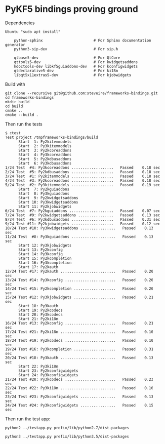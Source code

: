 
PyKF5 bindings proving ground
=============================

Dependencies

    Ubuntu "sudo apt install"
    
        python-sphinx                       # For Sphinx documentation generator
        python3-sip-dev                     # For sip.h
        
        qtbase5-dev                         # For QtCore
        qttools5-dev                        # For kwidgetsaddons
        kdoctools-dev libkf5guiaddons-dev   # For kconfigwidgets
        qtdeclarative5-dev                  # For ki18n
        libqt5x11extras5-dev                # For kjobwidgets

Build with

    git clone --recursive git@github.com:steveire/frameworks-bindings.git
    cd frameworks-bindings
    mkdir build
    cd build
    cmake ..
    cmake --build .

Then run the tests

    $ ctest
    Test project /tmpframeworks-bindings/build
          Start  1: Py2kitemmodels
          Start  2: Py3kitemmodels
          Start  3: Py2kcoreaddons
          Start  4: Py3kcoreaddons
          Start  5: Py2kdbusaddons
          Start  6: Py3kdbusaddons
    1/24 Test  #4: Py3kcoreaddons ...................   Passed    0.18 sec
    2/24 Test  #5: Py2kdbusaddons ...................   Passed    0.18 sec
    3/24 Test  #1: Py2kitemmodels ...................   Passed    0.18 sec
    4/24 Test  #3: Py2kcoreaddons ...................   Passed    0.18 sec
    5/24 Test  #2: Py3kitemmodels ...................   Passed    0.19 sec
          Start  7: Py2kguiaddons
          Start  8: Py3kguiaddons
          Start  9: Py2kwidgetsaddons
          Start 10: Py3kwidgetsaddons
          Start 11: Py2kjobwidgets
    6/24 Test  #7: Py2kguiaddons ....................   Passed    0.07 sec
    7/24 Test  #9: Py2kwidgetsaddons ................   Passed    0.13 sec
    8/24 Test  #6: Py3kdbusaddons ...................   Passed    0.31 sec
    9/24 Test #11: Py2kjobwidgets ...................   Passed    0.12 sec
    10/24 Test #10: Py3kwidgetsaddons ................   Passed    0.13 sec
    11/24 Test  #8: Py3kguiaddons ....................   Passed    0.13 sec
          Start 12: Py3kjobwidgets
          Start 13: Py2kconfig
          Start 14: Py3kconfig
          Start 15: Py2kcompletion
          Start 16: Py3kcompletion
          Start 17: Py2kauth
    12/24 Test #17: Py2kauth .........................   Passed    0.20 sec
    13/24 Test #14: Py3kconfig .......................   Passed    0.20 sec
    14/24 Test #15: Py2kcompletion ...................   Passed    0.20 sec
    15/24 Test #12: Py3kjobwidgets ...................   Passed    0.21 sec
          Start 18: Py3kauth
          Start 19: Py2kcodecs
          Start 20: Py3kcodecs
          Start 21: Py2ki18n
    16/24 Test #13: Py2kconfig .......................   Passed    0.21 sec
    17/24 Test #21: Py2ki18n .........................   Passed    0.10 sec
    18/24 Test #19: Py2kcodecs .......................   Passed    0.10 sec
    19/24 Test #16: Py3kcompletion ...................   Passed    0.31 sec
    20/24 Test #18: Py3kauth .........................   Passed    0.13 sec
          Start 22: Py3ki18n
          Start 23: Py2kconfigwidgets
          Start 24: Py3kconfigwidgets
    21/24 Test #20: Py3kcodecs .......................   Passed    0.23 sec
    22/24 Test #22: Py3ki18n .........................   Passed    0.10 sec
    23/24 Test #23: Py2kconfigwidgets ................   Passed    0.13 sec
    24/24 Test #24: Py3kconfigwidgets ................   Passed    0.15 sec


Then run the test app:

    python2 ../testapp.py prefix/lib/python2.7/dist-packages

    python3 ../testapp.py prefix/lib/python3.5/dist-packages
